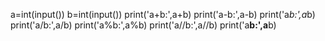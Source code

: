 a=int(input())
b=int(input())
print('a+b:',a+b)
print('a-b:',a-b)
print('a*b:',a*b)
print('a/b:',a/b)
print('a%b:',a%b)
print('a//b:',a//b)
print('a**b:',a**b)

